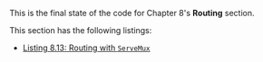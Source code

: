
This is the final state of the code for Chapter 8's **Routing** section.

This section has the following listings:

- [Listing 8.13: Routing with `ServeMux`](../../all-listings/08-structuring-packages-and-services/13-routing-with-servemux.md)
